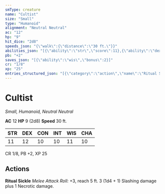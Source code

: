 ```yaml
---
smType: creature
name: "Cultist"
size: "Small"
type: "Humanoid"
alignment: "Neutral Neutral"
ac: "12"
hp: "9"
hit_dice: "2d8"
speeds_json: "{\"walk\":{\"distance\":\"30 ft.\"}}"
abilities_json: "[{\"ability\":\"str\",\"score\":11},{\"ability\":\"dex\",\"score\":12},{\"ability\":\"con\",\"score\":10},{\"ability\":\"int\",\"score\":10},{\"ability\":\"wis\",\"score\":11},{\"ability\":\"cha\",\"score\":10}]"
pb: "+2"
saves_json: "[{\"ability\":\"wis\",\"bonus\":2}]"
cr: "1/8"
xp: "25"
entries_structured_json: "[{\"category\":\"action\",\"name\":\"Ritual Sickle\",\"text\":\"*Melee Attack Roll:* +3, reach 5 ft. 3 (1d4 + 1) Slashing damage plus 1 Necrotic damage.\"}]"
---
```


# Cultist
*Small, Humanoid, Neutral Neutral*

**AC** 12
**HP** 9 (2d8)
**Speed** 30 ft.

| STR | DEX | CON | INT | WIS | CHA |
| --- | --- | --- | --- | --- | --- |
| 11 | 12 | 10 | 10 | 11 | 10 |

CR 1/8, PB +2, XP 25

## Actions

**Ritual Sickle**
*Melee Attack Roll:* +3, reach 5 ft. 3 (1d4 + 1) Slashing damage plus 1 Necrotic damage.
